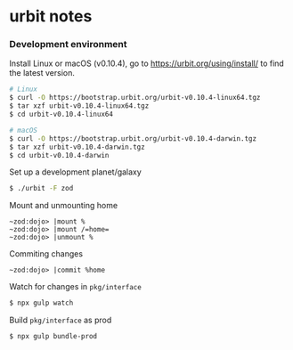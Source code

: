 # urbit notes

### Development environment

Install Linux or macOS (v0.10.4), go to https://urbit.org/using/install/ to find the latest version.
```bash
# Linux
$ curl -O https://bootstrap.urbit.org/urbit-v0.10.4-linux64.tgz
$ tar xzf urbit-v0.10.4-linux64.tgz
$ cd urbit-v0.10.4-linux64

# macOS
$ curl -O https://bootstrap.urbit.org/urbit-v0.10.4-darwin.tgz
$ tar xzf urbit-v0.10.4-darwin.tgz
$ cd urbit-v0.10.4-darwin
```

Set up a development planet/galaxy
```bash
$ ./urbit -F zod
```

Mount and unmounting home
```
~zod:dojo> |mount %
~zod:dojo> |mount /=home=
~zod:dojo> |unmount %
```

Commiting changes
```
~zod:dojo> |commit %home
```

Watch for changes in `pkg/interface`
```bash
$ npx gulp watch
```

Build `pkg/interface` as prod
```bash
$ npx gulp bundle-prod
```
